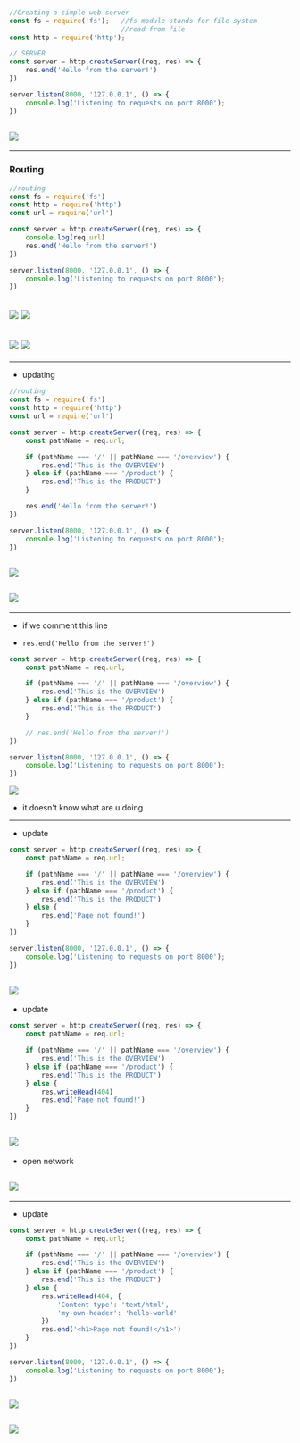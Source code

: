 ### 

```js
//Creating a simple web server
const fs = require('fs');   //fs module stands for file system
                            //read from file
const http = require('http'); 

// SERVER
const server = http.createServer((req, res) => {
    res.end('Hello from the server!')
})

server.listen(8000, '127.0.0.1', () => {
    console.log('Listening to requests on port 8000');
})
```

![](img/2019-09-30-05-43-27.png)
---

---
### Routing

```js
//routing
const fs = require('fs')
const http = require('http')
const url = require('url')

const server = http.createServer((req, res) => {
    console.log(req.url)
    res.end('Hello from the server!')
})

server.listen(8000, '127.0.0.1', () => {
    console.log('Listening to requests on port 8000');
})
```

![](img/2019-09-30-06-03-29.png)
![](img/2019-09-30-06-03-44.png)
---
![](img/2019-09-30-06-04-37.png)
![](img/2019-09-30-06-04-50.png)
---

---
- updating


```js
//routing
const fs = require('fs')
const http = require('http')
const url = require('url')

const server = http.createServer((req, res) => {
    const pathName = req.url;

    if (pathName === '/' || pathName === '/overview') {
        res.end('This is the OVERVIEW')
    } else if (pathName === '/product') {
        res.end('This is the PRODUCT')
    }

    res.end('Hello from the server!')
})

server.listen(8000, '127.0.0.1', () => {
    console.log('Listening to requests on port 8000');
})
```

![](img/2019-09-30-07-49-31.png)
---
![](img/2019-09-30-07-50-07.png)
---

---
- if we comment this line 

- `res.end('Hello from the server!')`


```js
const server = http.createServer((req, res) => {
    const pathName = req.url;

    if (pathName === '/' || pathName === '/overview') {
        res.end('This is the OVERVIEW')
    } else if (pathName === '/product') {
        res.end('This is the PRODUCT')
    }

    // res.end('Hello from the server!')
})

server.listen(8000, '127.0.0.1', () => {
    console.log('Listening to requests on port 8000');
})
```

![](img/2019-09-30-07-53-10.png)

- it doesn't know what are u doing

---
- update


```js
const server = http.createServer((req, res) => {
    const pathName = req.url;

    if (pathName === '/' || pathName === '/overview') {
        res.end('This is the OVERVIEW')
    } else if (pathName === '/product') {
        res.end('This is the PRODUCT')
    } else {
        res.end('Page not found!')
    }
})

server.listen(8000, '127.0.0.1', () => {
    console.log('Listening to requests on port 8000');
})
```

![](img/2019-09-30-07-57-40.png)
---

- update


```js
const server = http.createServer((req, res) => {
    const pathName = req.url;

    if (pathName === '/' || pathName === '/overview') {
        res.end('This is the OVERVIEW')
    } else if (pathName === '/product') {
        res.end('This is the PRODUCT')
    } else {
        res.writeHead(404)
        res.end('Page not found!')
    }
})
```

![](img/2019-09-30-08-00-38.png)
---

- open network


![](img/2019-09-30-08-00-58.png)
---

---
- update


```js
const server = http.createServer((req, res) => {
    const pathName = req.url;

    if (pathName === '/' || pathName === '/overview') {
        res.end('This is the OVERVIEW')
    } else if (pathName === '/product') {
        res.end('This is the PRODUCT')
    } else {
        res.writeHead(404, {
            'Content-type': 'text/html',
            'my-own-header': 'hello-world'
        })
        res.end('<h1>Page not found!</h1>')
    }
})

server.listen(8000, '127.0.0.1', () => {
    console.log('Listening to requests on port 8000');
})
```

![](img/2019-09-30-08-05-51.png)
---
![](img/2019-09-30-08-06-26.png)
---
